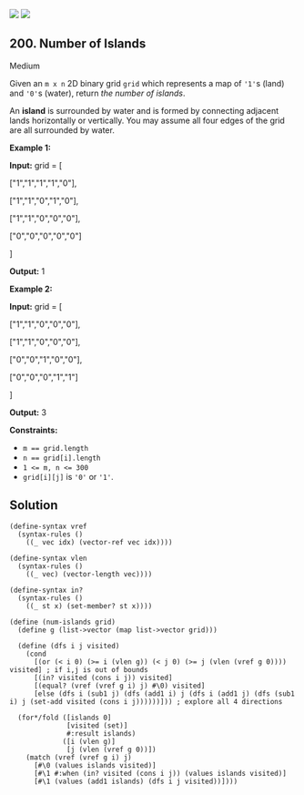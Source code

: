 [![](https://img.shields.io/github/stars/javadev/LeetCode-in-All?label=Stars&style=flat-square)](https://github.com/javadev/LeetCode-in-All)
[![](https://img.shields.io/github/forks/javadev/LeetCode-in-All?label=Fork%20me%20on%20GitHub%20&style=flat-square)](https://github.com/javadev/LeetCode-in-All/fork)

## 200\. Number of Islands

Medium

Given an `m x n` 2D binary grid `grid` which represents a map of `'1'`s (land) and `'0'`s (water), return _the number of islands_.

An **island** is surrounded by water and is formed by connecting adjacent lands horizontally or vertically. You may assume all four edges of the grid are all surrounded by water.

**Example 1:**

**Input:** grid = [ 

["1","1","1","1","0"], 

["1","1","0","1","0"], 

["1","1","0","0","0"], 

["0","0","0","0","0"] 

]

**Output:** 1

**Example 2:**

**Input:** grid = [ 

["1","1","0","0","0"], 

["1","1","0","0","0"], 

["0","0","1","0","0"], 

["0","0","0","1","1"] 

]

**Output:** 3

**Constraints:**

*   `m == grid.length`
*   `n == grid[i].length`
*   `1 <= m, n <= 300`
*   `grid[i][j]` is `'0'` or `'1'`.

## Solution

```racket
(define-syntax vref
  (syntax-rules ()
    ((_ vec idx) (vector-ref vec idx))))

(define-syntax vlen
  (syntax-rules ()
    ((_ vec) (vector-length vec))))

(define-syntax in?
  (syntax-rules ()
    ((_ st x) (set-member? st x))))

(define (num-islands grid)
  (define g (list->vector (map list->vector grid)))

  (define (dfs i j visited)
    (cond
      [(or (< i 0) (>= i (vlen g)) (< j 0) (>= j (vlen (vref g 0)))) visited] ; if i,j is out of bounds
      [(in? visited (cons i j)) visited]
      [(equal? (vref (vref g i) j) #\0) visited]
      [else (dfs i (sub1 j) (dfs (add1 i) j (dfs i (add1 j) (dfs (sub1 i) j (set-add visited (cons i j))))))])) ; explore all 4 directions

  (for*/fold ([islands 0]
              [visited (set)]
              #:result islands)
             ([i (vlen g)]
              [j (vlen (vref g 0))])
    (match (vref (vref g i) j)
      [#\0 (values islands visited)]
      [#\1 #:when (in? visited (cons i j)) (values islands visited)]
      [#\1 (values (add1 islands) (dfs i j visited))])))
```